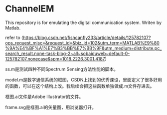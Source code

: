 # ChannelEM
This repository is for emulating the digital communication system. Writen by Matlab.

refer to (https://blog.csdn.net/fishcanfly233/article/details/125782107?ops_request_misc=&request_id=&biz_id=102&utm_term=MATLAB%E9%80%9A%E4%BF%A1%E7%B3%BB%E7%BB%9F&utm_medium=distribute.pc_search_result.none-task-blog-2~all~sobaiduweb~default-0-125782107.nonecase&spm=1018.2226.3001.4187)

ss.m是测试四种不同Spectrum Sensing方法性能的脚本。

model.m是数字通信系统的框图，CSDN上找到的优秀课设，里面定义了很多好用的函数，可以在这个结构上改。我后续会把这些函数单独做成.m文件存进去。

框图.ai文件是Adobe Illustrator的文件。

frame.svg是框图.ai的矢量图，用浏览器打开。
